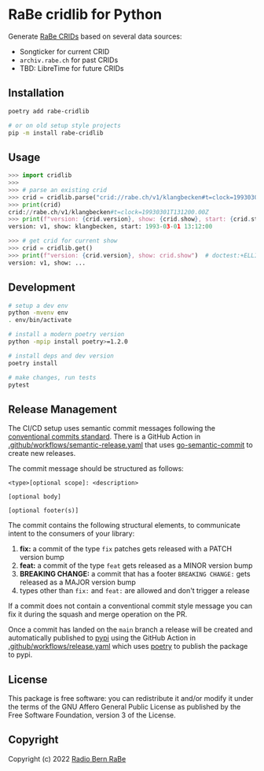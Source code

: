 # RaBe cridlib for Python

Generate [RaBe CRIDs](https://github.com/radiorabe/crid-spec) based on several data sources:

* Songticker for current CRID
* `archiv.rabe.ch` for past CRIDs
* TBD: LibreTime for future CRIDs

## Installation

```bash
poetry add rabe-cridlib

# or on old setup style projects
pip -m install rabe-cridlib
```

## Usage

```python
>>> import cridlib
>>>
>>> # parse an existing crid
>>> crid = cridlib.parse("crid://rabe.ch/v1/klangbecken#t=clock=19930301T131200.00Z")
>>> print(crid)
crid://rabe.ch/v1/klangbecken#t=clock=19930301T131200.00Z
>>> print(f"version: {crid.version}, show: {crid.show}, start: {crid.start}")
version: v1, show: klangbecken, start: 1993-03-01 13:12:00

>>> # get crid for current show
>>> crid = cridlib.get()
>>> print(f"version: {crid.version}, show: crid.show")  # doctest:+ELLIPSIS
version: v1, show: ...

```

## Development

```bash
# setup a dev env
python -mvenv env
. env/bin/activate

# install a modern poetry version
python -mpip install poetry>=1.2.0

# install deps and dev version
poetry install

# make changes, run tests
pytest
```

## Release Management

The CI/CD setup uses semantic commit messages following the [conventional commits standard](https://www.conventionalcommits.org/en/v1.0.0/).
There is a GitHub Action in [.github/workflows/semantic-release.yaml](./.github/workflows/semantic-release.yaml)
that uses [go-semantic-commit](https://go-semantic-release.xyz/) to create new
releases.

The commit message should be structured as follows:

```
<type>[optional scope]: <description>

[optional body]

[optional footer(s)]
```

The commit contains the following structural elements, to communicate intent to the consumers of your library:

1. **fix:** a commit of the type `fix` patches gets released with a PATCH version bump
1. **feat:** a commit of the type `feat` gets released as a MINOR version bump
1. **BREAKING CHANGE:** a commit that has a footer `BREAKING CHANGE:` gets released as a MAJOR version bump
1. types other than `fix:` and `feat:` are allowed and don't trigger a release

If a commit does not contain a conventional commit style message you can fix
it during the squash and merge operation on the PR.

Once a commit has landed on the `main` branch a release will be created and automatically published to [pypi](https://pypi.org/)
using the GitHub Action in [.github/workflows/release.yaml](./.github/workflows/release.yaml) which uses [poetry](https://python-poetry.org/)
to publish the package to pypi.

## License

This package is free software: you can redistribute it and/or modify it under the terms of the GNU Affero General Public License as published by the Free Software Foundation, version 3 of the License.

## Copyright

Copyright (c) 2022 [Radio Bern RaBe](http://www.rabe.ch)

